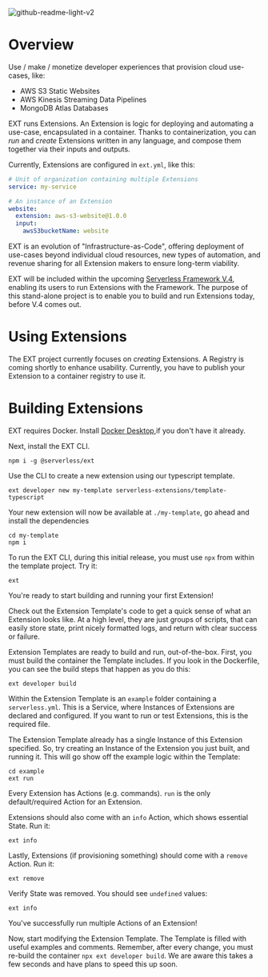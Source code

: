 ![github-readme-light-v2](https://github.com/serverless/EXT/assets/2752551/85d8f2c9-3ebb-4a1e-be9e-04df851f549a)


# Overview
Use / make / monetize developer experiences that provision cloud use-cases, like:

- AWS S3 Static Websites
- AWS Kinesis Streaming Data Pipelines
- MongoDB Atlas Databases

EXT runs Extensions. An Extension is logic for deploying and automating a use-case, encapsulated in a container. Thanks to containerization, you can _run_ and _create_ Extensions written in any language, and compose them together via their inputs and outputs.

Currently, Extensions are configured in `ext.yml`, like this:

```yaml
# Unit of organization containing multiple Extensions
service: my-service

# An instance of an Extension
website:
  extension: aws-s3-website@1.0.0
  input:
    awsS3bucketName: website
```

EXT is an evolution of "Infrastructure-as-Code", offering deployment of use-cases beyond individual cloud resources, new types of automation, and revenue sharing for all Extension makers to ensure long-term viability.

EXT will be included within the upcoming [Serverless Framework V.4](https://github.com/serverless/serverless), enabling its users to run Extensions with the Framework. The purpose of this stand-alone project is to enable you to build and run Extensions today, before V.4 comes out.
  
# Using Extensions

The EXT project currently focuses on _creating_ Extensions. A Registry is coming shortly to enhance usability. Currently, you have to publish your Extension to a container registry to use it.

# Building Extensions

EXT requires Docker. Install [Docker Desktop](https://www.docker.com/products/docker-desktop/),if you don't have it already.

Next, install the EXT CLI.

```
npm i -g @serverless/ext
```

Use the CLI to create a new extension using our typescript template.

```
ext developer new my-template serverless-extensions/template-typescript
```

Your new extension will now be available at `./my-template`, go ahead and install the dependencies

```
cd my-template
npm i
```

To run the EXT CLI, during this initial release, you must use `npx` from within the template project. Try it:

```
ext
```

You're ready to start building and running your first Extension!

Check out the Extension Template's code to get a quick sense of what an Extension looks like. At a high level, they are just groups of scripts, that can easily store state, print nicely formatted logs, and return with clear success or failure.

Extension Templates are ready to build and run, out-of-the-box. First, you must build the container the Template includes. If you look in the Dockerfile, you can see the build steps that happen as you do this:

```
ext developer build
```

Within the Extension Template is an `example` folder containing a `serverless.yml`. This is a Service, where Instances of Extensions are declared and configured. If you want to run or test Extensions, this is the required file.

The Extension Template already has a single Instance of this Extension specified. So, try creating an Instance of the Extension you just built, and running it. This will go show off the example logic within the Template:

```
cd example
ext run
```

Every Extension has Actions (e.g. commands). `run` is the only default/required Action for an Extension.

Extensions should also come with an `info` Action, which shows essential State. Run it:

```
ext info
```

Lastly, Extensions (if provisioning something) should come with a `remove` Action. Run it:

```
ext remove
```

Verify State was removed. You should see `undefined` values:

```
ext info
```

You've successfully run multiple Actions of an Extension!

Now, start modifying the Extension Template. The Template is filled with useful examples and comments. Remember, after every change, you must re-build the container `npx ext developer build`. We are aware this takes a few seconds and have plans to speed this up soon.
